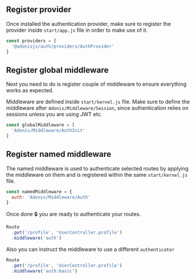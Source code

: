 ## Register provider

Once installed the authentication provider, make sure to register the provider inside `start/app.js` file in order to make use of it.

```js
const providers = [
  '@adonisjs/auth/providers/AuthProvider'
]
```

## Register global middleware

Next you need to do is register couple of middleware to ensure everything works as expected.

Middleware are defined inside `start/kernel.js` file. Make sure to define the middleware after `Adonis/Middleware/Session`, since authentication relies on sessions unless you are using JWT etc.

```js
const globalMiddleware = [
  'Adonis/Middleware/AuthInit'
]
```

## Register named middleware

The named middleware is used to authenticate selected routes by applying the middleware on them and is registered within the same `start/kernel.js` file.

```js
const namedMiddleware = {
  auth: 'Adonis/Middleware/Auth'
}
```

Once done 🔒 you are ready to authenticate your routes.

```js
Route
  .get('/profile', 'UserController.profile')
  .middleware('auth')
```

Also you can instruct the middleware to use a different `authenticator`

```js
Route
  .get('/profile', 'UserController.profile')
  .middleware('auth:basic')
```




